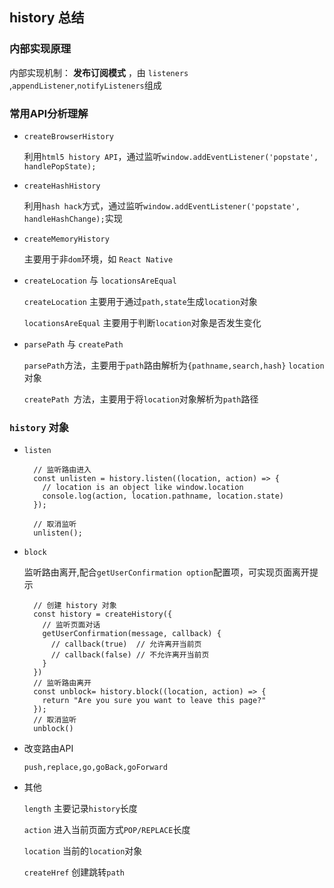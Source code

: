 ## history 总结


 ### 内部实现原理
  
  内部实现机制： **发布订阅模式** ，由 `listeners `,`appendListener`,`notifyListeners`组成
  

 ### 常用API分析理解

  - `createBrowserHistory ` 

    利用`html5 history API`，通过监听`window.addEventListener('popstate', handlePopState);`

  - `createHashHistory` 

    利用`hash hack`方式，通过监听`window.addEventListener('popstate', handleHashChange);`实现

  - `createMemoryHistory ` 

    主要用于非`dom`环境，如 `React Native`

  - `createLocation` 与 `locationsAreEqual`

    `createLocation` 主要用于通过`path,state`生成`location`对象

    `locationsAreEqual` 主要用于判断`location`对象是否发生变化

  - `parsePath` 与 `createPath`

    `parsePath`方法，主要用于`path`路由解析为`{pathname,search,hash}` `location`对象

    `createPath `方法，主要用于将`location`对象解析为`path`路径

### `history` 对象

  - `listen`

    ```
      // 监听路由进入
      const unlisten = history.listen((location, action) => {
        // location is an object like window.location
        console.log(action, location.pathname, location.state)
      });

      // 取消监听
      unlisten();
    ```

  - `block`

    监听路由离开,配合`getUserConfirmation option`配置项，可实现页面离开提示

    ```
      // 创建 history 对象
      const history = createHistory({
        // 监听页面对话
        getUserConfirmation(message, callback) {
          // callback(true)  // 允许离开当前页
          // callback(false) // 不允许离开当前页
        }
      })
      // 监听路由离开
      const unblock= history.block((location, action) => {
        return "Are you sure you want to leave this page?"
      });
      // 取消监听
      unblock()
    ```

  - 改变路由API

    `push,replace,go,goBack,goForward`

  - 其他
    
    `length` 主要记录`history`长度

    `action` 进入当前页面方式`POP/REPLACE`长度
    
    `location` 当前的`location`对象

    `createHref` 创建跳转`path`